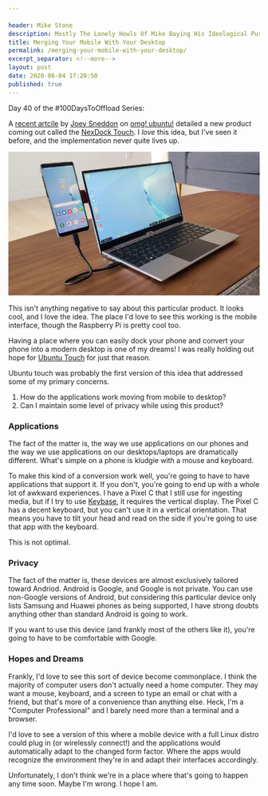 ```yaml
---

header: Mike Stone
description: Mostly The Lonely Howls Of Mike Baying His Ideological Purity At The Moon
title: Merging Your Mobile With Your Desktop
permalink: /merging-your-mobile-with-your-desktop/
excerpt_separator: <!--more-->
layout: post
date: 2020-06-04 17:20:50
published: true
---
```


Day 40 of the #100DaysToOffload Series:

A [recent artcile](https://www.omgubuntu.co.uk/2020/06/nexdock-touch) by [Joey Sneddon](https://www.omgubuntu.co.uk/author/d0od) on [omg! ubuntu!](https://www.omgubuntu.co.uk) detailed a new product coming out called the [NexDock Touch](https://nexdock.com/blog/nexdock-touch/). I _love_ this idea, but I've seen it before, and the implementation never quite lives up. 

<!--more-->

![](/assets/images/ofRlP9J.jpg)

This isn't anything negative to say about this particular product. It looks cool, and I love the idea. The place I'd love to see this working is the mobile interface, though the Raspberry Pi is pretty cool too.

Having a place where you can easily dock your phone and convert your phone into a modern desktop is one of my dreams! I was really holding out hope for [Ubuntu Touch](https://ubports.com) for just that reason.

Ubuntu touch was probably the first version of this idea that addressed some of my primary concerns. 

1. How do the applications work moving from mobile to desktop?
2. Can I maintain some level of privacy while using this product?

### Applications

The fact of the matter is, the way we use applications on our phones and the way we use applications on our desktops/laptops are dramatically different. What's simple on a phone is kludgie with a mouse and keyboard. 

To make this kind of a conversion work well, you're going to have to have applications that support it. If you don't, you're going to end up with a whole lot of awkward experiences. I have a Pixel C that I still use for ingesting media, but if I try to use [Keybase](https://keybase.io), it requires the vertical display. The Pixel C has a decent keyboard, but you can't use it in a vertical orientation. That means you have to tilt your head and read on the side if you're going to use that app with the keyboard.

This is not optimal.

### Privacy

The fact of the matter is, these devices are almost exclusively tailored toward Andriod. Android is Google, and Google is not private. You can use non-Google versions of Android, but considering this particular device only lists Samsung and Huawei phones as being supported, I have strong doubts anything other than standard Android is going to work.

If you want to use this device (and frankly most of the others like it), you're going to have to be comfortable with Google.

### Hopes and Dreams

Frankly, I'd love to see this sort  of device become commonplace. I think the majority of computer users don't actually need a home computer. They may want a mouse, keyboard, and a screen to type an email or chat with a friend, but that's more of a convenience than anything else. Heck, I'm a "Computer Professional" and I barely need more than a terminal and a browser.

I'd love to see a version of this where a mobile device with a full Linux distro could plug in (or wirelessly connect!) and the applications would automatically adapt to the changed form factor. Where the apps would recognize the environment they're in and adapt their interfaces accordingly. 

Unfortunately, I don't think we're in a place where that's going to happen any time soon. Maybe I'm wrong. I hope I am.  
